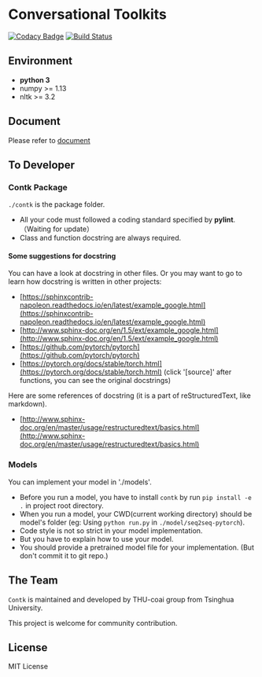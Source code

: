 # Conversational Toolkits

[![Codacy Badge](https://api.codacy.com/project/badge/Grade/16340c4a92544d5cb3cefbc1b320fe7e)](https://app.codacy.com/app/hzhwcmhf/contk?utm_source=github.com&utm_medium=referral&utm_content=thu-coai/contk&utm_campaign=Badge_Grade_Settings)
[![Build Status](https://travis-ci.com/thu-coai/contk.svg?branch=master)](https://travis-ci.com/thu-coai/contk)

## Environment

* **python 3**
* numpy >= 1.13
* nltk >= 3.2

## Document

Please refer to [document](https://thu-coai.github.io/contk_docs/)

## To Developer

### Contk Package

`./contk` is the package folder.

* All your code must followed a coding standard specified by **pylint**.  （Waiting for update）
* Class and function docstring are always required.  

#### Some suggestions for docstring

You can have a look at docstring in other files. Or you may want to go to learn how docstring is written in other projects:

* [https://sphinxcontrib-napoleon.readthedocs.io/en/latest/example_google.html](https://sphinxcontrib-napoleon.readthedocs.io/en/latest/example_google.html)
* [http://www.sphinx-doc.org/en/1.5/ext/example_google.html](http://www.sphinx-doc.org/en/1.5/ext/example_google.html)
* [https://github.com/pytorch/pytorch](https://github.com/pytorch/pytorch)
* [https://pytorch.org/docs/stable/torch.html](https://pytorch.org/docs/stable/torch.html) (click '[source]' after functions, you can see the original docstrings)

Here are some references of docstring (it is a part of reStructuredText, like markdown).

* [http://www.sphinx-doc.org/en/master/usage/restructuredtext/basics.html](http://www.sphinx-doc.org/en/master/usage/restructuredtext/basics.html)

### Models

You can implement your model in './models'.

* Before you run a model, you have to install `contk` by  run `pip install -e .` in project root directory.
* When you run a model, your CWD(current working directory) should be model's folder (eg: Using `python run.py` in `./model/seq2seq-pytorch`).
* Code style is not so strict in your model implementation.
* But you have to explain how to use your model.
* You should provide a pretrained model file for your implementation. (But don't commit it to git repo.)

## The Team

`Contk` is maintained and developed by THU-coai group from Tsinghua University.

This project is welcome for community contribution.

## License

MIT License
